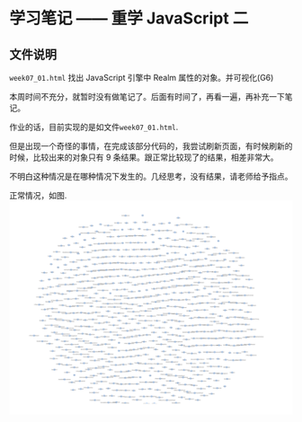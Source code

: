 # 学习笔记 —— 重学 JavaScript 二

## 文件说明

`week07_01.html` 找出 JavaScript 引擎中 Realm 属性的对象。并可视化(G6)

本周时间不充分，就暂时没有做笔记了。后面有时间了，再看一遍，再补充一下笔记。

作业的话，目前实现的是如文件`week07_01.html`.

但是出现一个奇怪的事情，在完成该部分代码的，我尝试刷新页面，有时候刷新的时候，比较出来的对象只有 9 条结果。跟正常比较现了的结果，相差非常大。

不明白这种情况是在哪种情况下发生的。几经思考，没有结果，请老师给予指点。

正常情况，如图.
![img](./g6可视化.png)
